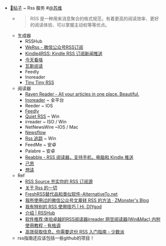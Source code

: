 - [📝帖子](📝帖子.md) ~ Rss 服务 #[@苏维](@苏维.md)
    - > RSS 是一种用来消息聚合的格式规范，有着更高的阅读效率、更好的阅读体验、可以掌握主动权等等优点。
    - 生成器
        - RSSHub
        - [WeRss - 微信公众号RSS订阅](https://werss.app/)
        - [Kindle4RSS: Kindle RSS 订阅新闻推送](http://kindle4rss.com/)
        - [今天看啥](http://www.jintiankansha.me/about/rss)
        - [瓦斯阅读](https://qnmlgb.tech/)
        - Feedly
        - Inoreader
        - [Tiny Tiny RSS](https://github.com/HenryQW/docker-ttrss-plugins)
    - 阅读器
        - [Raven Reader - All your articles in one place. Beautiful.](https://ravenreader.app/)
        - [Inoreader](https://www.inoreader.com) ~ 全平台
        - Reeder ~ IOS
        - [Feedly](https://feedly.com/)
        - [Quiet RSS](https://quiterss.org/en) ~ Win
        - irreader ~ ISO / Win
        - NetNewsWire ~IOS / Mac
        - [Newsflow](https://www.microsoft.com/zh-cn/p/newsflow/9nblggh58s5r?activetab=pivot:overviewtab)
        - [Rss 追踪](https://www.microsoft.com/zh-cn/p/rss-stalker/9n85pv1rjd6v?wa=wsignin1.0&activetab=pivot:overviewtab) ~ Win
        - FeedMe ~ 安卓
        - Palabre ~ 安卓
        - [Reabble - RSS 阅读器，支持手机，电脑和 Kindle 推送](https://reabble.cn/)
        - [己思](https://ohmyrss.com/)
        - [想读](https://reiwa-evija.com/)
    - Ref
        - [RSS Source 充实你的 RSS 订阅源](https://www.notion.so/RSS-Source-RSS-1e1694d953ae4b529142b1128bfef084)
        - [关于 Rss 的一切](https://github.com/AboutRSS/ALL-about-RSS)
        - [FreshRSS替代品和类似软件-AlternativeTo.net](https://alternativeto.net/software/freshrss/about/)
        - [我所使用过的微信公众号文章转 RSS 的方法 · ZMonster's Blog](https://www.zmonster.me/2020/04/17/wechat-articles-rss-solution.html)
        - [我有特别的 RSS 使用技巧 | Hi, DIYgod](https://diygod.me/ohmyrss/)
        - [介绍 | RSSHub](https://docs.rsshub.app/)
        - [软件推荐:体验卓越的RSS阅读器irreader 网空阅读器(Win&Mac) 内附使用教程 - 有格调](https://www.ugediao.com/1845.html)
        - [高效获取信息，你需要这份 RSS 入门指南 - 少数派](https://sspai.com/post/56391)
    - rss指南还应该包括一些github的项目！
